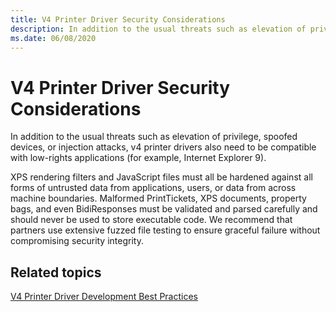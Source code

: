 ```yaml
---
title: V4 Printer Driver Security Considerations
description: In addition to the usual threats such as elevation of privilege, spoofed devices, or injection attacks, v4 printer drivers also need to be compatible with low-rights applications.
ms.date: 06/08/2020
---
```


# V4 Printer Driver Security Considerations

In addition to the usual threats such as elevation of privilege, spoofed devices, or injection attacks, v4 printer drivers also need to be compatible with low-rights applications (for example, Internet Explorer 9).

XPS rendering filters and JavaScript files must all be hardened against all forms of untrusted data from applications, users, or data from across machine boundaries. Malformed PrintTickets, XPS documents, property bags, and even BidiResponses must be validated and parsed carefully and should never be used to store executable code. We recommend that partners use extensive fuzzed file testing to ensure graceful failure without compromising security integrity.

## Related topics

[V4 Printer Driver Development Best Practices](v4-printer-driver-development-best-practices.md)  
